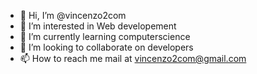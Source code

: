 - 👋 Hi, I’m @vincenzo2com
- 👀 I’m interested in Web developement
- 🌱 I’m currently learning computerscience
- 💞️ I’m looking to collaborate on developers
- 📫 How to reach me mail at vincenzo2com@gmail.com

<!---
vincenzo2com/vincenzo2com is a ✨ special ✨ repository because its `README.md` (this file) appears on your GitHub profile.
You can click the Preview link to take a look at your changes.
--->
